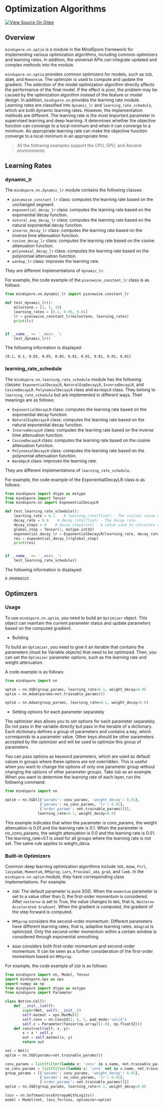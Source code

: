 # Optimization Algorithms

[![View Source On Gitee](https://gitee.com/mindspore/docs/raw/r1.3/resource/_static/logo_source.png)](https://gitee.com/mindspore/docs/blob/r1.3/docs/mindspore/programming_guide/source_en/optim.md)

## Overview

`mindspore.nn.optim` is a module in the MindSpore framework for implementing various optimization algorithms, including common optimizers and learning rates. In addition, the universal APIs can integrate updated and complex methods into the module.

`mindspore.nn.optim` provides common optimizers for models, such as `SGD`, `ADAM`, and `Momentum`. The optimizer is used to compute and update the gradient. The selection of the model optimization algorithm directly affects the performance of the final model. If the effect is poor, the problem may be caused by the optimization algorithm instead of the feature or model design. In addition, `mindspore.nn` provides the learning rate module. Learning rates are classified into `dynamic_lr` and `learning_rate_schedule`, which are both dynamic learning rates. However, the implementation methods are different. The learning rate is the most important parameter in supervised learning and deep learning. It determines whether the objective function can converge to a local minimum and when it can converge to a minimum. An appropriate learning rate can make the objective function converge to a local minimum in an appropriate time.

> All the following examples support the CPU, GPU, and Ascend environments.

## Learning Rates

### dynamic_lr

The `mindspore.nn.dynamic_lr` module contains the following classes:

- `piecewise_constant_lr` class: computes the learning rate based on the unchanged segment.
- `exponential_decay_lr` class: computes the learning rate based on the exponential decay function.
- `natural_exp_decay_lr` class: computes the learning rate based on the natural exponential decay function.
- `inverse_decay_lr` class: computes the learning rate based on the inverse time attenuation function.
- `cosine_decay_lr` class: computes the learning rate based on the cosine attenuation function.
- `polynomial_decay_lr` class: computes the learning rate based on the polynomial attenuation function.
- `warmup_lr` class: improves the learning rate.

They are different implementations of `dynamic_lr`.

For example, the code example of the `piecewise_constant_lr` class is as follows:

```python
from mindspore.nn.dynamic_lr import piecewise_constant_lr

def test_dynamic_lr():
    milestone = [2, 5, 10]
    learning_rates = [0.1, 0.05, 0.01]
    lr = piecewise_constant_lr(milestone, learning_rates)
    print(lr)


if __name__ == '__main__':
    test_dynamic_lr()
```

The following information is displayed:

```text
[0.1, 0.1, 0.05, 0.05, 0.05, 0.01, 0.01, 0.01, 0.01, 0.01]
```

### learning_rate_schedule

The `mindspore.nn.learning_rate_schedule` module has the following classes: `ExponentialDecayLR`, `NaturalExpDecayLR`, `InverseDecayLR`, and `CosineDecayLR`. `PolynomialDecayLR` class and `WarmUpLR` class. They belong to `learning_rate_schedule` but are implemented in different ways. Their meanings are as follows:

- `ExponentialDecayLR` class: computes the learning rate based on the exponential decay function.
- `NaturalExpDecayLR` class: computes the learning rate based on the natural exponential decay function.
- `InverseDecayLR` class: computes the learning rate based on the inverse time attenuation function.
- `CosineDecayLR` class: computes the learning rate based on the cosine attenuation function.
- `PolynomialDecayLR` class: computes the learning rate based on the polynomial attenuation function.
- `WarmUpLR` class: improves the learning rate.

They are different implementations of `learning_rate_schedule`.

For example, the code example of the ExponentialDecayLR class is as follows:

```python
from mindspore import dtype as mstype
from mindspore import Tensor
from mindspore.nn import ExponentialDecayLR

def test_learning_rate_schedule():
    learning_rate = 0.1    # learning_rate(float) - The initial value of learning rate.
    decay_rate = 0.9    # decay_rate(float) - The decay rate.
    decay_steps = 4    # decay_steps(int) - A value used to calculate decayed learning rate.
    global_step = Tensor(2, mstype.int32)
    exponential_decay_lr = ExponentialDecayLR(learning_rate, decay_rate, decay_steps)
    res = exponential_decay_lr(global_step)
    print(res)


if __name__ == '__main__':
    test_learning_rate_schedule()
```

The following information is displayed:

```text
0.094868325
```

## Optimzers

### Usage

To use `mindspore.nn.optim`, you need to build an `Optimizer` object. This object can maintain the current parameter status and update parameters based on the computed gradient.

- Building

To build an `Optimizer`, you need to give it an iterable that contains the parameters (must be Variable objects) that need to be optimized. Then, you can set the `Optimizer` parameter options, such as the learning rate and weight attenuation.

A code example is as follows:

```python
from mindspore import nn

optim = nn.SGD(group_params, learning_rate=0.1, weight_decay=0.0)
optim = nn.Adam(params=net.trainable_params())

optim = nn.Adam(group_params, learning_rate=0.1, weight_decay=0.0)

```

- Setting options for each parameter separately

The optimizer also allows you to set options for each parameter separately. Do not pass in the variable directly but pass in the iterable of a dictionary. Each dictionary defines a group of parameters and contains a key, which corresponds to a parameter value. Other keys should be other parameters accepted by the optimizer and will be used to optimize this group of parameters.

You can pass options as keyword parameters, which are used as default values in groups where these options are not overridden. This is useful when you want to change the options of only one parameter group without changing the options of other parameter groups.
Take `SGD` as an example. When you want to determine the learning rate of each layer, run the following command:

```python
from mindspore import nn

optim = nn.SGD([{'params': conv_params, 'weight_decay': 0.01},
                {'params': no_conv_params, 'lr': 0.01},
                {'order_params': net.trainable_params()}],
               learning_rate=0.1, weight_decay=0.0)

```

This example indicates that when the parameter is conv_params, the weight attenuation is 0.01 and the learning rate is 0.1. When the parameter is no_conv_params, the weight attenuation is 0.0 and the learning rate is 0.01. The learning_rate=0.1 is used for all groups where the learning rate is not set. The same rule applies to weight_deca.

### Built-in Optimizers

Common deep learning optimization algorithms include `SGD`, `Adam`, `Ftrl`, `lazyadam`, `Momentum`, `RMSprop`, `Lars`, `Proximal_ada_grad`, and `lamb`.
In the `mindspore.nn.optim` module, they have corresponding class implementations. For example:

- `SGD`: The default parameter is pure SGD. When the `momentum` parameter is set to a value other than 0, the first-order momentum is considered. After `nesterov` is set to True, the value changes to `NAG`, that is, `Nesterov Accelerated Gradient`. When the gradient is computed, the gradient of the step forward is computed.

- `RMSprop` considers the second-order momentum. Different parameters have different learning rates, that is, adaptive learning rates. `Adagrad` is optimized. Only the second-order momentum within a certain window is considered through exponential smoothing.

- `Adam` considers both first-order momentum and second-order momentum. It can be seen as a further consideration of the first-order momentum based on `RMSprop`.

For example, the code example of `SGD` is as follows:

```python
from mindspore import nn, Model, Tensor
import mindspore.ops as ops
import numpy as np
from mindspore import dtype as mstype
from mindspore import Parameter

class Net(nn.Cell):
    def __init__(self):
        super(Net, self).__init__()
        self.matmul = ops.MatMul()
        self.conv = nn.Conv2d(1, 6, 5, pad_mode='valid')
        self.z = Parameter(Tensor(np.array([1.0], np.float32)))
    def construct(self, x, y):
        x = x * self.z
        out = self.matmul(x, y)
        return out

net = Net()
optim = nn.SGD(params=net.trainable_params())

conv_params = list(filter(lambda x: 'conv' in x.name, net.trainable_params()))
no_conv_params = list(filter(lambda x: 'conv' not in x.name, net.trainable_params()))
group_params = [{'params': conv_params, 'weight_decay': 0.01},
                {'params': no_conv_params, 'lr': 0.01},
                {'order_params': net.trainable_params()}]
optim = nn.SGD(group_params, learning_rate=0.1, weight_decay=0.0)

loss = nn.SoftmaxCrossEntropyWithLogits()
model = Model(net, loss_fn=loss, optimizer=optim)

```
